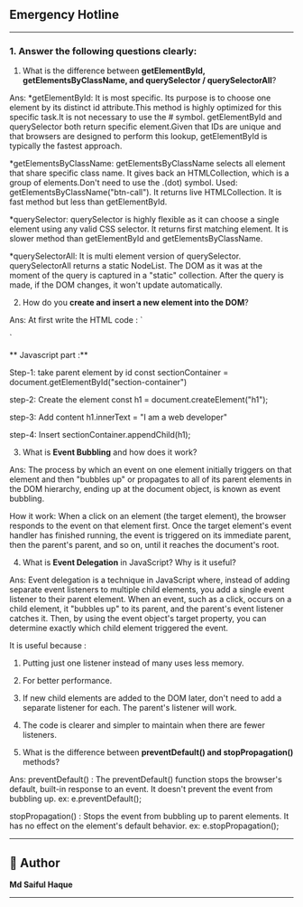 ## Emergency Hotline

---


### 1. Answer the following questions clearly:

1. What is the difference between **getElementById, getElementsByClassName, and querySelector / querySelectorAll**?

Ans: *getElementById: It is most specific. Its purpose is to choose one element by its distinct id attribute.This method is highly optimized for this specific task.It is not necessary to use the # symbol. getElementById and querySelector both return specific element.Given that IDs are unique and that browsers are designed to perform this lookup, getElementById is typically the fastest approach.

*getElementsByClassName: getElementsByClassName selects all element that share specific class name. It gives back an HTMLCollection, which is a group of elements.Don't need to use the .(dot) symbol. Used: getElementsByClassName("btn-call"). It returns live HTMLCollection. It is fast method but less than getElementById.

*querySelector: querySelector is highly flexible as it can choose a single element using any valid CSS selector. It returns first matching element. It is slower method than getElementById and getElementsByClassName.

*querySelectorAll: It is multi element version of querySelector. querySelectorAll returns a static NodeList. The DOM as it was at the moment of the query is captured in a "static" collection. After the query is made, if the DOM changes, it won't update automatically. 

2. How do you **create and insert a new element into the DOM**?

Ans: At first write the HTML code : 
`<html>
<head>
    <title>Document</title>
</head>
<body>
    <section id="section-container"></section>
    <script src="./test.js"></script>
</body>
</html>`

** Javascript part :**

Step-1: take parent element by id
const sectionContainer = document.getElementById("section-container")

step-2: Create the element
const h1 = document.createElement("h1");

step-3: Add content
h1.innerText = "I am a web developer"

step-4: Insert
sectionContainer.appendChild(h1);

3. What is **Event Bubbling** and how does it work?

Ans: The process by which an event on one element initially triggers on that element and then "bubbles up" or propagates to all of its parent elements in the DOM hierarchy, ending up at the document object, is known as event bubbling.

How it work:
When a click on an element (the target element), the browser responds to the event on that element first. Once the target element's event handler has finished running, the event is triggered on its immediate parent, then the parent's parent, and so on, until it reaches the document's root.

4. What is **Event Delegation** in JavaScript? Why is it useful?

Ans: Event delegation is a technique in JavaScript where, instead of adding separate event listeners to multiple child elements, you add a single event listener to their parent element. When an event, such as a click, occurs on a child element, it "bubbles up" to its parent, and the parent's event listener catches it. Then, by using the event object's target property, you can determine exactly which child element triggered the event.

It is useful because :
1. Putting just one listener instead of many uses less memory.
2. For better performance.
3. If new child elements are added to the DOM later, don't need to add a separate listener for each. The   parent's listener will work.
4. The code is clearer and simpler to maintain when there are fewer listeners.


5. What is the difference between **preventDefault() and stopPropagation()** methods?

Ans: preventDefault() : The preventDefault() function stops the browser's default, built-in response to an event. It doesn't prevent the event from bubbling up.
ex: e.preventDefault(); 

stopPropagation() : Stops the event from bubbling up to parent elements. It has no effect on the element's default behavior.
ex: e.stopPropagation();

---

## 👤 Author
**Md Saiful Haque**

---
